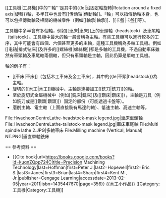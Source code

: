 [[工具機|工具機]]中的'''軸'''是其中的{{le|沿固定軸旋轉|Rotation around a fixed axis|旋轉}}軸，多半其中也會有[[传动轴|傳動軸]]。「軸」可以指傳動軸本身，也可以包括傳動軸及相關的機械零件（例如[[軸承|軸承]]、[[卡盤|卡盤]]等）。

工具機中多半會有多個軸，例如[[車床|車床]]上的車頭軸（headstock）及車尾軸（tailstock）。工具機中最大的軸一般會稱為主軸。有些工具機可以進行較多的工序，其中可能會有四個、六個甚至更多的主軸，這種工具機稱為多軸工具機。例如[[电钻|排式钻床]]及許多的[[螺絲機|螺絲機]]都是多軸的工具機。不過自動車床雖然有車頭軸及車尾軸兩個軸，但只有車頭軸是主軸，因此仍算是單軸工具機。

軸的例子有：
* [[車床|車床]]（包括木工車床及金工車床），其中的{{le|車頭|headstock}}為主軸。
* 旋切的[[木工|木工]]機械中，主軸是連接加工[[銑刀|銑刀]]的軸。
* 至於旋切式金屬機械中（例如[[銑床|銑床]]及[[鑽床|鑽床]]），主軸是刀具（例如銑刀或是[[鑽頭|鑽頭]]）固定的部份（可能透過卡盤等）。
* 磨削主軸、電主軸（上面直接裝有馬達的軸）、低速主軸、高速主軸等。
<gallery>
File:HwacheonCentreLathe-headstock-mask legend.jpg|車床車頭軸
File:HwacheonCentreLathe-tailstock-mask legend.jpg|車床車尾軸
File:Multi spindle lathe 2.JPG|多軸車床
File:Milling machine (Vertical, Manual) NT.PNG|垂直單軸銑床
</gallery>

== 參考資料 ==
* {{Cite book|url=https://books.google.com/books?id=kuqnZQpp724C|title=Precision Machining Technology|last=Hoffman|first=Peter J.|last2=Hopewell|first2=Eric S.|last3=Janes|first3=Brian|last4=Sharp|first4=Kent M., Jr.|publisher=Cengage Learning|accessdate=2013-02-05|year=2011|isbn=1435447670|page=356}}
{{木工小作品}}
[[Category:工具機|Category:工具機]]